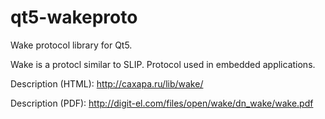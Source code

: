 qt5-wakeproto
=============

Wake protocol library for Qt5.

Wake is a protocl similar to SLIP. Protocol used in embedded applications.

Description (HTML): http://caxapa.ru/lib/wake/

Description (PDF): http://digit-el.com/files/open/wake/dn_wake/wake.pdf
